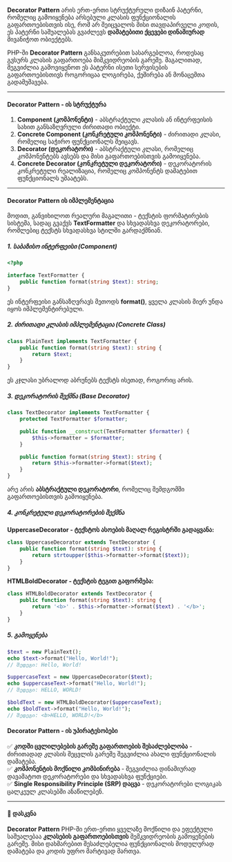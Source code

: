 **Decorator Pattern** არის ერთ-ერთი სტრუქტურული დიზაინ პატერნი, რომელიც გამოიყენება არსებული კლასის ფუნქციონალის გაფართოებისთვის ისე, რომ არ შეიცვალოს მისი თავდაპირველი კოდის, ეს პატერნი საშუალებას გვაძლევს **დამატებითი ქცევები დინამიურად** მივანიჭოთ ობიექტებს.

PHP-ში **Decorator Pattern** განსაკუთრებით სასარგებლოა, როდესაც გვსურს კლასის გაფართოება მიმკვიდრეობის გარეშე. მაგალითად, შეგვიძლია გამოვიყენოთ ეს პატერნი ისეთი სერვისების გაფართოებისთივს როგორიცაა ლოგირება, ქეშირება ან მონაცემთა გადამუშავება.

---

#### Decorator Pattern - ის სტრუქტურა
1. **Component (კომპონენტი)** - აბსტრაქტული კლასის ან ინტერფეისის სახით განსაზღვრული ძირითადი ობიექტი.
2. **Concrete Component (კონკრეტული კომპონენტი)** - ძირითადი კლასი, რომელიც საჭირო ფუნქციონალს შეიცავს.
3. **Decorator (დეკორატორი)** - აბსტრაქტული კლასი, რომელიც კომპონენტებს ავსებს და მისი გაფართოებისთვის გამოიყენება.
4. **Concrete Decorator (კონკრეტული დეკორატორი)** - დეკორატორის კონკრეტული რეალიზაცია, რომელიც კომპონენტს დამატებით ფუნქციონალს უმაატებს.
---

#### Decorator Pattern ის იმპლემენტაცია
მოდით, განვიხილოთ რეალური მაგალითი - ტექსტის ფორმატირების სისტემა, სადაც გვაქვს **TextFormatter** და სხვადასხვა დეკორატორები, რომლებიც ტექსტს სხვადასხვა სტილში გარდაქმნიან.

##### 1. საბაზისო ინტერფეისი (Component)

```php
<?php

interface TextFormatter {
    public function format(string $text): string;
}
```
ეს ინტერფეისი განსაზღვრავს მეთოდს **format()**, ყველა კლასის მიერ უნდა იყოს იმპლემენტირებული.

##### 2. ძირითადი კლასის იმპლემენტაცია (Concrete Class)

```php
class PlainText implements TextFormatter {
    public function format(string $text): string {
        return $text;
    }
}
```

ეს კჯლასი უბრალოდ აბრუნებს ტექსტს ისეთად, როგორიც არის.

##### 3. დეკორატორის შექმნა (Base Decorator)

```php
class TextDecorator implements TextFormatter {
    protected TextFormatter $formatter;

    public function __construct(TextFormatter $formatter) {
        $this->formatter = $formatter;
    }

    public function format(string $text): string {
        return $this->formatter->format($text);
    }
}
```

არე არის **აბსტრაქტული დეკორატორი**, რომელიც შემდგომში გაფართოებისთვის გამოიყენება.

##### 4. კონკრეტული დეკორატორების შექმნა

**UppercaseDecorator - ტექსტოს ასოების მაღალ რეგისტრში გადაყვანა:**

```php
class UppercaseDecorator extends TextDecorator {
    public function format(string $text): string {
        return strtoupper($this->formatter->format($text));
    }
}
```

**HTMLBoldDecorator - ტექსტის ტეგით გაფორმება:**

```php
class HTMLBoldDecorator extends TextDecorator {
    public function format(string $text): string {
        return '<b>' . $this->formatter->format($text) . '</b>';
    }
}
```


##### 5. გამოყენება

```php
$text = new PlainText();
echo $text->format("Hello, World!"); 
// შედეგი: Hello, World!

$uppercaseText = new UppercaseDecorator($text);
echo $uppercaseText->format("Hello, World!"); 
// შედეგი: HELLO, WORLD!

$boldText = new HTMLBoldDecorator($uppercaseText);
echo $boldText->format("Hello, World!"); 
// შედეგი: <b>HELLO, WORLD!</b>
```


#### Decorator Pattern - ის უპირატესობები

✅ **კოდში ცვლილებების გარეშე გაფართოების შესაძლებლობა** - ძირითადად კლასის შეცვლის გარეშე შეგვიძლია ახალი ფუნქციონალის დამატება.    
✅ **კომპონენტის მოქნილი კომბინირება** - შეგვიძლია დინამიურად დავამატოთ დეკორატორები და სხვადასხვა ფუნქციები.    
✅ **Single Responsibility Principle (SRP) დაცვა** - დეკორატორები ლოგიკას ცალკეულ კლასებში ანაწილებენ.

---

#### 🚀 დასკვნა

**Decorator Pattern** PHP-ში ერთ-ერთი ყველაზე მოქნილი და ეფექტული საშუალებაა **კლასების გაფართოებისთვის** მემკვიდრეობის გამოყენების გარეშე. მისი დახმარებით შესაძლებელია ფუნქციონალის მოდულურად დამატება და კოდის უფრო მარტივად მართვა.